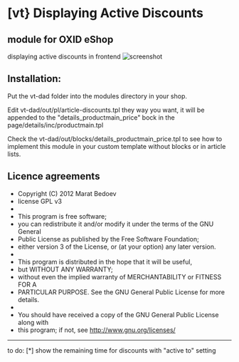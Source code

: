 # [vt} Displaying Active Discounts
## module for OXID eShop

displaying active discounts in frontend
![screenshot](https://raw.github.com/vanilla-thunder/vt-dad/master/screenshot.jpg)


## Installation:
Put the vt-dad folder into the modules directory in your shop.

Edit vt-dad/out/pl/article-discounts.tpl they way you want, it will be appended to the "details_productmain_price" bock in the page/details/inc/productmain.tpl

Check the vt-dad/out/blocks/details_productmain_price.tpl to see how to implement this module in your custom template without blocks or in article lists.


## Licence agreements

 * Copyright (C) 2012  Marat Bedoev
 * license GPL v3
 * 
 * This program is free software;
 * you can redistribute it and/or modify it under the terms of the GNU General
 * Public License as published by the Free Software Foundation;
 * either version 3 of the License, or (at your option) any later version.
 * 
 * This program is distributed in the hope that it will be useful,
 * but WITHOUT ANY WARRANTY;
 * without even the implied warranty of MERCHANTABILITY or FITNESS FOR A
 * PARTICULAR PURPOSE. See the GNU General Public License for more details.
 * 
 * You should have received a copy of the GNU General Public License along with
 * this program; if not, see <http://www.gnu.org/licenses/>

_______________________________________________
to do:
[*] show the remaining time for discounts with "active to" setting
<img src="https://ma-be.info/piwik/piwik.php?idsite=2&rec=1&action_name=vt-dad" style="border:0" alt="" />

